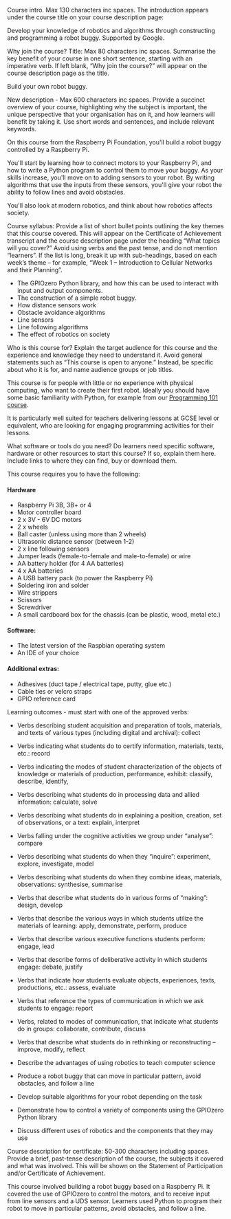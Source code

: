 Course intro.
Max 130 characters inc spaces. The introduction appears under the course title on your course description page:

Develop your knowledge of robotics and algorithms through constructing and programming a robot buggy. Supported by Google.




Why join the course?
Title: Max 80 characters inc spaces. Summarise the key benefit of your course in one short sentence, starting with an imperative verb. If left blank, “Why join the course?” will appear on the course description page as the title.

Build your own robot buggy.


New description - Max 600 characters inc spaces. Provide a succinct overview of your course, highlighting why the subject is important, the unique perspective that your organisation has on it, and how learners will benefit by taking it. Use short words and sentences, and include relevant keywords.

On this course from the Raspberry Pi Foundation, you'll build a robot buggy controlled by a Raspberry Pi.

You'll start by learning how to connect motors to your Raspberry Pi, and how to write a Python program to control them to move your buggy. As your skills increase, you'll move on to adding sensors to your robot. By writing algorithms that use the inputs from these sensors, you'll give your robot the ability to follow lines and avoid obstacles.

You'll also look at modern robotics, and think about how robotics affects society.


Course syllabus:
Provide a list of short bullet points outlining the key themes that this course covered. This will appear on the Certificate of Achievement transcript and the course description page under the heading “What topics will you cover?” Avoid using verbs and the past tense, and do not mention “learners”. If the list is long, break it up with sub-headings, based on each week’s theme – for example, “Week 1 – Introduction to Cellular Networks and their Planning”.

+ The GPIOzero Python library, and how this can be used to interact with input and output components.
+ The construction of a simple robot buggy.
+ How distance sensors work
+ Obstacle avoidance algorithms
+ Line sensors
+ Line following algorithms
+ The effect of robotics on society

Who is this course for?
Explain the target audience for this course and the experience and knowledge they need to understand it. Avoid general statements such as “This course is open to anyone.” Instead, be specific about who it is for, and name audience groups or job titles.

This course is for people with little or no experience with physical computing, who want to create their first robot. Ideally you should have some basic familiarity with Python, for example from our [Programming 101 course](https://www.futurelearn.com/courses/programming-101).

It is particularly well suited for teachers delivering lessons at GCSE level or equivalent, who are looking for engaging programming activities for their lessons.

What software or tools do you need?
Do learners need specific software, hardware or other resources to start this course? If so, explain them here. Include links to where they can find, buy or download them.

This course requires you to have the following:

#### Hardware

+ Raspberry Pi 3B, 3B+ or 4
+ Motor controller board
+ 2 x 3V - 6V DC motors
+ 2 x wheels
+ Ball caster (unless using more than 2 wheels)
+ Ultrasonic distance sensor (between 1-2)
+ 2 x line following sensors
+ Jumper leads (female-to-female and male-to-female) or wire
+ AA battery holder (for 4 AA batteries)
+ 4 x AA batteries
+ A USB battery pack (to power the Raspberry Pi)
+ Soldering iron and solder
+ Wire strippers
+ Scissors
+ Screwdriver
+ A small cardboard box for the chassis (can be plastic, wood, metal etc.)

#### Software:

+ The latest version of the Raspbian operating system
+ An IDE of your choice

#### Additional extras:

+ Adhesives (duct tape / electrical tape, putty, glue etc.)
+ Cable ties or velcro straps
+ GPIO reference card


Learning outcomes - must start with one of the approved verbs:

+ Verbs describing student acquisition and preparation of tools, materials, and texts of various types (including digital and archival): collect
+ Verbs indicating what students do to certify information, materials, texts, etc.: record
+ Verbs indicating the modes of student characterization of the objects of knowledge or materials of production, performance, exhibit: classify, describe, identify,
+ Verbs describing what students do in processing data and allied information: calculate, solve
+ Verbs describing what students do in explaining a position, creation, set of observations, or a text: explain, interpret
+ Verbs falling under the cognitive activities we group under “analyse”: compare
+ Verbs describing what students do when they “inquire”: experiment, explore, investigate, model
+ Verbs describing what students do when they combine ideas, materials, observations: synthesise, summarise
+ Verbs that describe what students do in various forms of “making”: design, develop
+ Verbs that describe the various ways in which students utilize the materials of learning: apply, demonstrate, perform, produce
+ Verbs that describe various executive functions students perform: engage, lead
+ Verbs that describe forms of deliberative activity in which students engage: debate, justify
+ Verbs that indicate how students evaluate objects, experiences, texts, productions, etc.: assess, evaluate
+ Verbs that reference the types of communication in which we ask students to engage: report
+ Verbs, related to modes of communication, that indicate what students do in groups: collaborate, contribute, discuss
+ Verbs that describe what students do in rethinking or reconstructing – improve, modify, reflect

+ Describe the advantages of using robotics to teach computer science
+ Produce a robot buggy that can move in particular pattern, avoid obstacles, and follow a line
+ Develop suitable algorithms for your robot depending on the task
+ Demonstrate how to control a variety of components using the GPIOzero Python library
+ Discuss  different uses of robotics and the components that they may use

Course description for certificate: 50-300 characters including spaces. Provide a brief, past-tense description of the course, the subjects it covered and what was involved. This will be shown on the Statement of Participation and/or Certificate of Achievement.

This course involved building a robot buggy based on a Raspberry Pi. It covered the use of GPIOzero to control the motors, and to receive input from line sensors and a UDS sensor. Learners used Python to program their robot to move in particular patterns, avoid obstacles, and follow a line.
